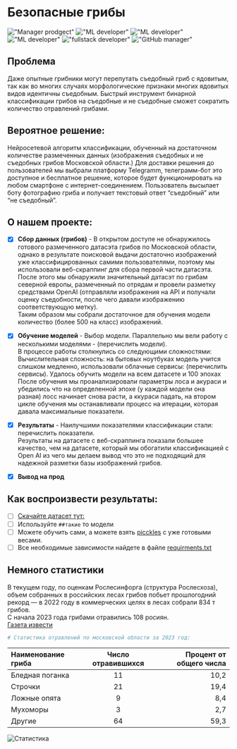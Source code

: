 # Безопасные грибы
!["Manager prodgect"](https://img.shields.io/badge/%D0%9C%D0%B5%D0%BD%D0%B5%D0%B4%D0%B6%D0%B5%D1%80%20%D0%BF%D1%80%D0%BE%D0%B5%D0%BA%D1%82%D0%B0-%D0%90%D0%BD%D0%B4%D1%80%D0%B5%D0%B9%20%D0%9A%D1%85%D0%B0%D0%BB%D0%BE%D0%B2-blue
)
!["ML developer"](https://img.shields.io/badge/ML%20%D0%A0%D0%B0%D0%B7%D1%80%D0%B0%D0%B1%D0%BE%D1%82%D1%87%D0%B8%D0%BA-%D0%94%D0%BC%D0%B8%D1%82%D1%80%D0%B8%D0%B9%20%D0%93%D0%BE%D0%BB%D0%BE%D0%B2%D0%B0%D1%87%D0%B5%D0%B2-orange
)
!["ML developer"](https://img.shields.io/badge/ML%20%D0%A0%D0%B0%D0%B7%D1%80%D0%B0%D0%B1%D0%BE%D1%82%D1%87%D0%B8%D0%BA-%D0%98%D0%BB%D1%8C%D1%8F%20%D0%91%D0%B5%D1%86%D1%83%D0%BA%D0%B5%D0%BB%D0%B8-pink
)
!["ML developer"](https://img.shields.io/badge/ML_%D0%A0%D0%B0%D0%B7%D1%80%D0%B0%D0%B1%D0%BE%D1%82%D1%87%D0%B8%D0%BA-%D0%98%D0%BB%D1%8C%D1%8F%20%D0%A1%D1%82%D0%BE%D1%80%D0%BE%D0%B6%D0%B5%D0%B2-yellow
)
!["fullstack developer"](https://img.shields.io/badge/%D0%A4%D1%83%D0%BB%D1%81%D1%82%D0%B5%D0%BA_%D0%A0%D0%B0%D0%B7%D1%80%D0%B0%D0%B1%D0%BE%D1%82%D1%87%D0%B8%D0%BA-%D0%A1%D0%B5%D0%BC%D1%91%D0%BD_%D0%A8%D1%83%D0%BB%D1%8C%D0%B3%D0%B0-brightgreen
)
!["GitHub manager"](https://img.shields.io/badge/GitHub_%D0%9C%D0%B5%D0%BD%D0%B5%D0%B4%D0%B6%D0%B5%D1%80-%D0%98%D0%BB%D1%8C%D1%8F%20%D0%A1%D0%B5%D0%B4%D0%B5%D0%BB%D1%8C%D0%BD%D0%B8%D0%BA%D0%BE%D0%B2-red)

## Проблема
Даже опытные грибники могут перепутать съедобный гриб с ядовитым, так как во многих случаях морфологические признаки многих ядовитых видов идентичны съедобным. Быстрый инструмент бинарной классификации грибов на съедобные и не съедобные сможет сократить количество отравлений грибами.

## Вероятное решение: 
Нейросетевой алгоритм классификации, обученный на достаточном количестве размеченных данных (изображения съедобных и не съедобных грибов Московской области.) 
Для доставки решения до пользователей мы выбрали платформу Telegramm, телеграмм-бот это доступное и бесплатное решение, которое будет функционировать на любом смартфоне с интернет-соединением.
Пользователь высылает боту фотографию гриба и получает текстовый ответ “съедобный” или “не съедобный”.


## О нашем проекте:

- [x] **Сбор данных (грибов)** - В открытом доступе не обнаружилось готового размеченного датасэта грибов по Московской области, однако в результате поисковой выдачи достаточно изображений уже классифицированных самими пользователями, поэтому мы использовали веб-скраппинг для сбора первой части датасэта.
  <br>После этого мы обнаружили значительный датасэт по грибам северной европы, размеченный по отрядам и провели разметку средствами OpenAI (отправляли изображения на API и получали оценку съедобности, после чего давали изображению соответствующую метку).
  <br>Таким образом мы собрали достаточное для обучения модели количество (более 500 на класс) изображений.
- [x] **Обучение моделей** - Выбор модели. Параллельно мы вели работу с несколькими моделями - (перечислить модели).
  <br>В процессе работы столкнулись со следующими сложностями:
Вычислительная сложность: на бытовых ноутбуках модель учится слишком медленно, использовали облачные сервисы: (перечислить сервисы).
Удалось обучить модели на всем датасете и 100 эпохах
  <br>После обучения мы проанализировали параметры лоса и акураси и убедились что на определенной эпохе (у каждой модели она разная) лосс начинает снова расти, а ккураси падать, на втором цикле обучения мы останавливали процесс на итерации, которая давала максимальные показатели.

- [x] **Результаты** - Наилучшими показателями классификации стали: перечислить показатели.
  <br>Результаты на датасете с веб-скраппинга показали большее качество, чем на датасете, который мы обогатили классификацией с Open AI из чего мы делаем вывод что это не подходящий для надежной разметки базы изображений грибов.

- [x] **Вывод на прод**


## Как воспроизвести результаты:
- [ ] [Скачайте датасет тут:](https://drive.google.com/drive/folders/1Guo7Zlihq33DO-pcYLWwS537KK3oOwNS)
- [ ] Используйте ``` ##такие ``` то модели
- [ ] Можете обучить сами, а можете взять [picckles](pass) с уже готовыми весами.
- [ ] Все необходимые зависимости найдете в файле [requirments.txt](pass)

## Немного статистики
В текущем году, по оценкам Рослесинфорга (структура Рослесхоза), объем собранных в российских лесах грибов побьет прошлогодний рекорд — в 2022 году в коммерческих целях в лесах собрали 834 т грибов.
<br>С начала 2023 года грибами отравились 108 росиян.
<br>[Газета извести](https://www.kommersant.ru/doc/6138423)

```python
# Статистика отравлений по московской области за 2023 год:
```
| Наименование гриба | Число отравившихся | Процент от общего числа |
|:-----------------------|:-------------:|------------:|
| Бледная поганка | 11 | 10,2 |
| Строчки| 21 | 19,4|
| Ложные опята| 9 | 8,4|
| Мухоморы| 3 | 2,7|
| Другие| 64 | 59,3|
![Статистика](C:\Users\79174\Desktop\Безымянный-1.pdf, 'Статистика отравлений')
